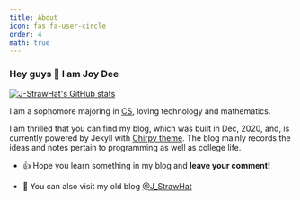 ```yaml
---
title: About
icon: fas fa-user-circle
order: 4
math: true
---
```


### Hey guys 👋 I am Joy Dee

[![J-StrawHat's GitHub stats](https://github-readme-stats.vercel.app/api?username=j-strawhat&show_icons=true&include_all_commits=true&count_private=true&cache_seconds=7200)](https://github.com/anuraghazra/github-readme-stats)


I am a sophomore majoring in [CS](https://baike.baidu.com/item/%E8%AE%A1%E7%AE%97%E6%9C%BA%E7%A7%91%E5%AD%A6%E4%B8%8E%E6%8A%80%E6%9C%AF/663582?fr=aladdin), loving technology and mathematics. 

I am thrilled that you can find my blog, which was built in Dec, 2020, and, is currently powered by Jekyll with [Chirpy theme](https://github.com/cotes2020/jekyll-theme-chirpy). The blog mainly records the ideas and notes pertain to programming as well as college life.


+ 👍 Hope you learn something in my blog and **leave your comment!**  

+ 👯 You can also visit my old blog [@J_StrawHat](https://www.cnblogs.com/J-StrawHat)

